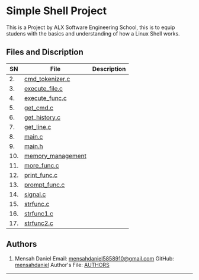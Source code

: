 # Simple Shell Project

This is a Project by ALX Software Engineering School, this is to equip studens with the basics and understanding of how a Linux Shell works.

## Files and Discription

| SN | File | Description |
| --- | ---- | ----------- |
| 2. | [cmd\_tokenizer.c](./cmd_tokenizer.c) |  |
| 3. | [execute\_file.c](./execute_file.c) |  |
| 4. | [execute\_func.c](./execute_func.c) |  |
| 5. | [get\_cmd.c](./get_cmd.c) |  |
| 6. | [get\_history.c](./get_history.c) |  |
| 7. | [get\_line.c](./get_line.c) |  |
| 8. | [main.c](./main.c) |  |
| 9. | [main.h](./main.h) |  |
| 10. | [memory\_management](./memory_mangment.c) |  |
| 11. | [more\_func.c](./more_func.c) |  |
| 12. | [print\_func.c](./print_func.c) |  |
| 13. | [prompt\_func.c](./prompt_func.c) |  |
| 14. | [signal.c](./signal.c) |  |
| 15. | [strfunc.c](./strfunc.c) |  |
| 16. | [strfunc1.c](./strfunc1.c) |  |
| 17. | [strfunc2.c](./strfunc2.c) |  |

## Authors

1. Mensah Daniel
Email: [mensahdaniel5858910@gmail.com](mailto:mensahdaniel5858910@gmail.com)
GitHub: [mensahdaniel](https://github.com/mensahdaniel)
Author's File: [AUTHORS](./AUTHORS)

- - -

<br>
<br>
